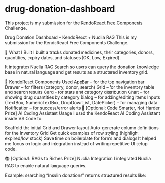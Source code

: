 # drug-donation-dashboard
This project is my submission for the [KendoReact Free Components Challenge](https://www.telerik.com/kendo-react-ui/components/challenges/).

Drug Donation Dashboard – KendoReact + Nuclia RAG
This is my submission for the KendoReact Free Components Challenge.

🚀 What I Built
I built a tracks donated medicines, their categories, donors, quantities, expiry dates, and statuses (OK, Low, Expired).

It integrates Nuclia RAG Search so users can query the donation knowledge base in natural language and get results as a structured inventory grid.

🧩 KendoReact Components Used
AppBar – for the top navigation bar
Drawer – for filters (category, donor, search)
Grid – for the inventory table and search results
Card – for stats and category distribution
Chart – for showing drug quantities by category
Dialog – for adding/editing items
Inputs (TextBox, NumericTextBox, DropDownList, DatePicker) – for managing data
Notification – for success/error alerts
🤖 [Optional: Code Smarter, Not Harder Prize] AI Coding Assistant Usage
I used the KendoReact AI Coding Assistant inside VS Code to:

Scaffold the initial Grid and Drawer layout
Auto-generate column definitions for the Inventory Grid
Get quick examples of row styling (highlight expired/low stock)
Save time on boilerplate for forms and dialogs
It helped me focus on logic and integration instead of writing repetitive UI setup code.

📚 [Optional: RAGs to Riches Prize] Nuclia Integration
I integrated Nuclia RAG to enable natural language queries.

Example: searching “Insulin donations” returns structured results like:
 
